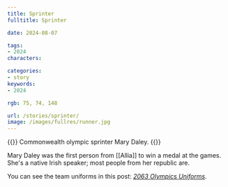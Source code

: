 ```yaml
---
title: Sprinter
fulltitle: Sprinter

date: 2024-08-07

tags:
- 2024
characters:

categories:
- story
keywords:
- 2024

rgb: 75, 74, 148

url: /stories/sprinter/
image: /images/fullres/runner.jpg
---
```

{{<note caption>}}
Commonwealth olympic sprinter Mary Daley.
{{</note>}}

Mary Daley was the first person from [[Allia]] to win a medal at the games. She's a native Irish speaker; most people from her republic are.

You can see the team uniforms in this post: [*2063 Olympics Uniforms*](/stories/olympiad/).